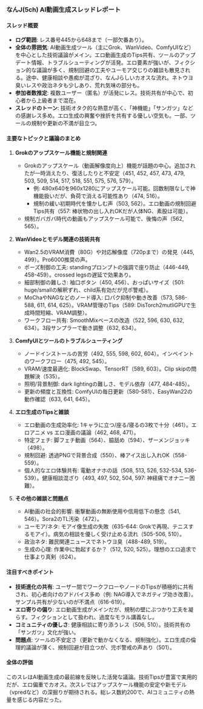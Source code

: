 ### なんJ(5ch) AI動画生成スレッドレポート

#### スレッド概要
- **ログ範囲**: レス番号445から648まで（一部欠番あり）。
- **全体の雰囲気**: AI動画生成ツール（主にGrok、WanVideo、ComfyUIなど）を中心とした技術議論がメイン。エロ動画生成のTips共有、ツールのアップデート情報、トラブルシューティングが活発。エロ要素が強いが、フィクション的な議論が多く、規制回避の工夫やユーモア交じりの雑談も散見される。途中、健康相談や愚痴が混ざり、なんJらしいカオスな流れ。ネトウヨ臭いレスや政治ネタも少しあり、荒れ気味の部分も。
- **参加者数推定**: 複数ユーザー（匿名）が活発にレス。技術共有が中心で、初心者から上級者まで混在。
- **スレッドのトーン**: 技術オタク的な熱意が高く、「神機能」「サンガツ」などの感謝レス多め。エロ生成の興奮や挫折を共有する優しい空気も。一部、ツールの規制や更新の不満が目立つ。

#### 主要なトピックと議論のまとめ
1. **Grokのアップスケール機能と規制関連**
   - Grokのアップスケール（動画解像度向上）機能が話題の中心。追加されたが一時消えたり、復活したりと不安定（451, 452, 457, 473, 479, 503, 509, 514, 517, 518, 551, 575, 576, 579）。
     - 例: 480x640を960x1280にアップスケール可能。回数制限なしで神機能扱いだが、負荷で消える可能性あり（474, 516）。
     - 規制の緩い初期時代を懐かしむ声（503, 562）。エロ動画の規制回避Tips共有（557: 棒状物の出し入れOKだが人体NG、素股は可能）。
   - 規制ガバガバ時代の動画もアップスケール可能で、後悔の声（562, 565）。

2. **WanVideoとモデル関連の技術共有**
   - Wan2.5のVRAM消費（80G）や対応解像度（720pまで）の発見（445, 499）。Pro6000推奨の声。
   - ポーズ制御の工夫: standingプロンプトの強調で座り防止（446-449, 458-459）。crossed legsの遅延で効果あり。
   - 細部制御の難しさ: 袖口ボタン（450, 456）、おっぱいサイズ（501: huge/smallの解釈ずれ、child系有効だが児ポ警戒）。
   - MoChaやNAGなどのノード導入: 口パク抑制や動き改善（573, 586-588, 611, 614, 625）。VRAM管理のTips（589: DisTorch2mutliGPUで生成時間短縮、VRAM調整）。
   - ワークフロー共有: SmoothMixベースの改造（522, 596, 630, 632, 634）。3段サンプラーで動き調整（632, 634）。

3. **ComfyUIとツールのトラブルシューティング**
   - ノードインストールの苦労（492, 555, 598, 602, 604）。インペイントのワークフロー（475, 492, 545）。
   - VRAM/速度最適化: BlockSwap、TensorRT（589, 603）。Clip skipの問題解決（535）。
   - 照明/背景制御: dark lightingの難しさ、モデル依存（477, 484-485）。
   - 更新の頻度と互換性: ComfyUIの毎日更新（580-581）、EasyWan22の動作確認（633, 641, 645）。

4. **エロ生成のTipsと雑談**
   - エロ動画の生成効率化: 1キャラに立つ/座る/寝るの3枚で十分（461）。エロアニメ vs エロ漫画の議論（462, 468, 471）。
   - 特定フェチ: 脚フェチ動画（564）、脇舐め（594）、ザーメンジョッキ（498）。
   - 規制回避: 透過PNGで背景合成（550）、棒アイス出し入れOK（558-559）。
   - 個人的なエロ体験共有: 電動オナホの話（508, 513, 526, 532-534, 536-539）。健康相談混ざり（493, 497, 502, 504, 597: 神経痛でオナニー困難）。

5. **その他の雑談と問題点**
   - AI動画の社会的影響: 衝撃動画の無断使用や信用低下の懸念（541, 546）。Sora2のTL汚染（472）。
   - ユーモア/ネタ: モアイ像生成の失敗（635-644: Grokで再現、テニスするモアイ）。病気の相談を優しく受け止める流れ（505-506, 510）。
   - 政治ネタ: 難民関連ニュースでネトウヨ臭（488-489, 519）。
   - 生成の心理: 作業中に勃起するか？（512, 520, 525）。理想のエロ追求で仕事より真剣（624）。

#### 注目すべきポイント
- **技術進化の共有**: ユーザー間でワークフローやノードのTipsが積極的に共有され、初心者向けのアドバイス多め（例: NAG導入でネガティブ効き改善）。サンプル共有が少ないのが不満点（616-619）。
- **エロ寄りの偏り**: エロ動画生成がメインだが、規制の壁にぶつかり工夫を凝らす。フィクションとして扱われ、過度なモラル講義なし。
- **コミュニティの優しさ**: 健康相談に寄り添うレス（506, 510）。技術共有の「サンガツ」文化が強い。
- **問題点**: ツールの不安定さ（更新で動かなくなる、規制強化）。エロ生成の倫理的議論が薄く、規制回避が目立つが、児ポ警戒の声あり（501）。

#### 全体の評価
このスレはAI動画生成の最前線を反映した活発な議論。技術Tipsが豊富で実用的だが、エロ偏重でカオス。次スレではアップスケール機能の安定や新モデル（vpredなど）の深掘りが期待される。総レス数約200で、AIコミュニティの熱量を感じる内容だった。